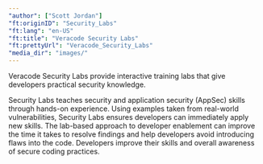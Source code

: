 ```yaml
---
"author": ["Scott Jordan"]
"ft:originID": "Security_Labs"
"ft:lang": "en-US"
"ft:title": "Veracode Security Labs"
"ft:prettyUrl": "Veracode_Security_Labs"
"media_dir": "images/"
---
```

Veracode Security Labs provide interactive training labs that give developers practical security knowledge.

Security Labs teaches security and application security \(AppSec\) skills through hands-on experience. Using examples taken from real-world vulnerabilities, Security Labs ensures developers can immediately apply new skills. The lab-based approach to developer enablement can improve the time it takes to resolve findings and help developers avoid introducing flaws into the code. Developers improve their skills and overall awareness of secure coding practices.
